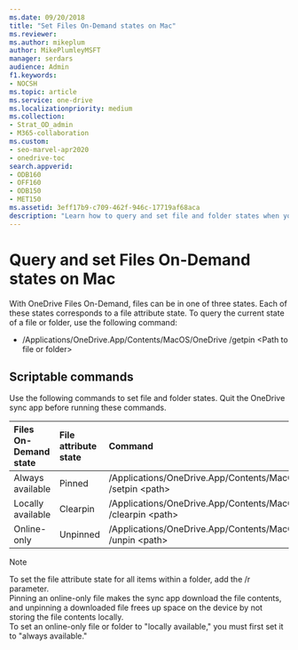 ```yaml
---
ms.date: 09/20/2018
title: "Set Files On-Demand states on Mac"
ms.reviewer: 
ms.author: mikeplum
author: MikePlumleyMSFT
manager: serdars
audience: Admin
f1.keywords:
- NOCSH
ms.topic: article
ms.service: one-drive
ms.localizationpriority: medium
ms.collection: 
- Strat_OD_admin
- M365-collaboration
ms.custom:
- seo-marvel-apr2020
- onedrive-toc
search.appverid:
- ODB160
- OFF160
- ODB150
- MET150
ms.assetid: 3eff17b9-c709-462f-946c-17719af68aca
description: "Learn how to query and set file and folder states when you use OneDrive Files On-Demand on Mac."
---
```


# Query and set Files On-Demand states on Mac

With OneDrive Files On-Demand, files can be in one of three states. Each of these states corresponds to a file attribute state.
To query the current state of a file or folder, use the following command:

- /Applications/OneDrive.App/Contents/MacOS/OneDrive /getpin \<Path to file or folder>

## Scriptable commands

Use the following commands to set file and folder states. Quit the OneDrive sync app before running these commands.

|**Files On-Demand state**|**File attribute state**|**Command**|
|:-----|:-----|:-----|
|Always available    <br/> |Pinned    <br/> |/Applications/OneDrive.App/Contents/MacOS/OneDrive /setpin \<path\><br/> |
|Locally available     <br/> |Clearpin    <br/> |/Applications/OneDrive.App/Contents/MacOS/OneDrive /clearpin \<path\>|
|Online-only    <br/> |Unpinned    <br/> |/Applications/OneDrive.App/Contents/MacOS/OneDrive /unpin \<path\>|

 > [!NOTE]
> To set the file attribute state for all items within a folder, add the /r parameter.<br>Pinning an online-only file makes the sync app download the file contents, and unpinning a downloaded file frees up space on the device by not storing the file contents locally.<br>To set an online-only file or folder to "locally available," you must first set it to "always available."


